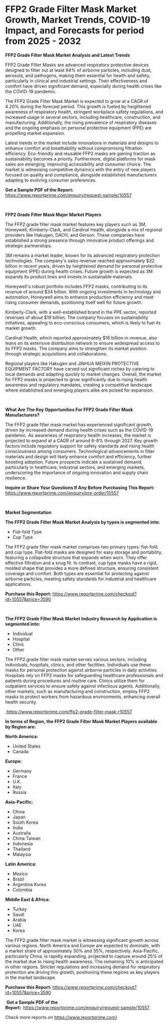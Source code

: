 <p><h1>FFP2 Grade Filter Mask Market Growth, Market Trends, COVID-19 Impact, and Forecasts for period from 2025 - 2032</h1></p><p><strong>FFP2 Grade Filter Mask Market Analysis and Latest Trends</strong></p>
<p><p>FFP2 Grade Filter Masks are advanced respiratory protective devices designed to filter out at least 94% of airborne particles, including dust, aerosols, and pathogens, making them essential for health and safety, particularly in clinical and industrial settings. Their effectiveness and comfort have driven significant demand, especially during health crises like the COVID-19 pandemic. </p><p>The FFP2 Grade Filter Mask Market is expected to grow at a CAGR of 4.20% during the forecast period. This growth is fueled by heightened awareness of respiratory health, stringent workplace safety regulations, and increased usage in several sectors, including healthcare, construction, and manufacturing. Additionally, the rising prevalence of respiratory diseases and the ongoing emphasis on personal protective equipment (PPE) are propelling market expansion.</p><p>Latest trends in the market include innovations in materials and designs to enhance comfort and breathability without compromising filtration efficiency. Eco-friendly and reusable FFP2 masks are gaining traction as sustainability becomes a priority. Furthermore, digital platforms for mask sales are emerging, improving accessibility and consumer choice. The market is witnessing competitive dynamics with the entry of new players focused on quality and compliance, alongside established manufacturers adapting to evolving consumer preferences.</p></p>
<p><strong>Get a Sample PDF of the Report:&nbsp;</strong> <a href="https://www.reportprime.com/enquiry/request-sample/10557?utm_campaign=3309&utm_medium=2&utm_source=Github&utm_content=ia&utm_term=20032025&utm_id=ffp2-grade-filter-mask">https://www.reportprime.com/enquiry/request-sample/10557</a></p>
<p>&nbsp;</p>
<p><strong>FFP2 Grade Filter Mask Major Market Players</strong></p>
<p><p>The FFP2 grade filter mask market features key players such as 3M, Honeywell, Kimberly-Clark, and Cardinal Health, alongside a mix of regional providers like Hakugen, DACH, and Gerson. These companies have established a strong presence through innovative product offerings and strategic partnerships. </p><p>3M remains a market leader, known for its advanced respiratory protection technologies. The company's sales revenue reached approximately $32 billion in recent years, driven by heightened demand for personal protective equipment (PPE) during health crises. Future growth is expected as 3M expands its product lines and invests in sustainable materials.</p><p>Honeywell's robust portfolio includes FFP2 masks, contributing to its revenue of around $34 billion. With ongoing investments in technology and automation, Honeywell aims to enhance production efficiency and meet rising consumer demands, positioning itself well for future growth.</p><p>Kimberly-Clark, with a well-established brand in the PPE sector, reported revenues of about $19 billion. The company focuses on sustainability initiatives, appealing to eco-conscious consumers, which is likely to fuel its market growth.</p><p>Cardinal Health, which reported approximately $16 billion in revenue, also leans on its extensive distribution network to ensure widespread access to its FFP2 masks. The company aims to strengthen its market position through strategic acquisitions and collaborations.</p><p>Regional players like Hakugen and JINHUA MEIXIN PROTECTIVE EQUIPMENT FACTORY have carved out significant niches by catering to local demands and adapting quickly to market changes. Overall, the market for FFP2 masks is projected to grow significantly due to rising health awareness and regulatory mandates, creating a competitive landscape where established and emerging players alike are poised for expansion.</p></p>
<p>&nbsp;</p>
<p><strong>What Are The Key Opportunities For FFP2 Grade Filter Mask Manufacturers?</strong></p>
<p><p>The FFP2 grade filter mask market has experienced significant growth, driven by increased demand during health crises such as the COVID-19 pandemic. As awareness of respiratory health increases, the market is projected to expand at a CAGR of around 6-8% through 2027. Key growth factors include regulatory support for safety standards and rising health consciousness among consumers. Technological advancements in filter materials and design will likely enhance comfort and efficiency, further boosting adoption. Future prospects indicate a sustained demand, particularly in healthcare, industrial sectors, and emerging markets, underscoring the importance of ongoing innovation and supply chain resilience.</p></p>
<p><strong>Inquire or Share Your Questions If Any Before Purchasing This Report:</strong> <a href="https://www.reportprime.com/enquiry/pre-order/10557?utm_campaign=3309&utm_medium=2&utm_source=Github&utm_content=ia&utm_term=20032025&utm_id=ffp2-grade-filter-mask">https://www.reportprime.com/enquiry/pre-order/10557</a></p>
<p>&nbsp;</p>
<p><strong>Market Segmentation</strong></p>
<p><strong>The FFP2 Grade Filter Mask Market Analysis by types is segmented into:</strong></p>
<p><ul><li>Flat-fold Type</li><li>Cup Type</li></ul></p>
<p><p>The FFP2 grade filter mask market comprises two primary types: flat-fold and cup type. Flat-fold masks are designed for easy storage and portability, featuring a collapsible structure that expands when worn. They offer effective filtration and a snug fit. In contrast, cup type masks have a rigid, molded shape that provides a more defined structure, ensuring consistent coverage and comfort. Both types are essential for protecting against airborne particles, meeting safety standards for industrial and healthcare applications.</p></p>
<p><strong>Purchase this Report:&nbsp;</strong><a href="https://www.reportprime.com/checkout?id=10557&price=3590&utm_campaign=3309&utm_medium=2&utm_source=Github&utm_content=ia&utm_term=20032025&utm_id=ffp2-grade-filter-mask">https://www.reportprime.com/checkout?id=10557&price=3590</a></p>
<p>&nbsp;</p>
<p><strong>The FFP2 Grade Filter Mask Market Industry Research by Application is segmented into:</strong></p>
<p><ul><li>Individual</li><li>Hospital</li><li>Clinic</li><li>Other</li></ul></p>
<p><p>The FFP2 grade filter mask market serves various sectors, including individuals, hospitals, clinics, and other facilities. Individuals use these masks for personal protection against airborne particles in daily activities. Hospitals rely on FFP2 masks for safeguarding healthcare professionals and patients during procedures and routine care. Clinics utilize them for outpatient services to ensure safety against infectious agents. Additionally, other markets, such as manufacturing and construction, employ FFP2 masks to protect workers from hazardous environments, enhancing overall health security.</p></p>
<p><a href="https://www.reportprime.com/ffp2-grade-filter-mask-r10557?utm_campaign=3309&utm_medium=2&utm_source=Github&utm_content=ia&utm_term=20032025&utm_id=ffp2-grade-filter-mask">&nbsp;https://www.reportprime.com/ffp2-grade-filter-mask-r10557</a></p>
<p><strong>In terms of Region, the FFP2 Grade Filter Mask Market Players available by Region are:</strong></p>
<p>
    <p> <strong> North America: </strong>
        <ul>
            <li>United States</li>
            <li>Canada</li>
        </ul>
        </p> 
    <p> <strong> Europe: </strong>
        <ul>
            <li>Germany</li>
            <li>France</li>
            <li>U.K.</li>
            <li>Italy</li>
            <li>Russia</li>
        </ul>
        </p> 
    <p> <strong> Asia-Pacific: </strong>
        <ul>
            <li>China</li>
            <li>Japan</li>
            <li>South Korea</li>
            <li>India</li>
            <li>Australia</li>
            <li>China Taiwan</li>
            <li>Indonesia</li>
            <li>Thailand</li>
            <li>Malaysia</li>
        </ul>
        </p> 
    <p> <strong> Latin America: </strong>
        <ul>
            <li>Mexico</li>
            <li>Brazil</li>
            <li>Argentina Korea</li>
            <li>Colombia</li>
        </ul>
        </p> 
    <p> <strong> Middle East & Africa: </strong>
        <ul>
            <li>Turkey</li>
            <li>Saudi</li>
            <li>Arabia</li>
            <li>UAE</li>
            <li>Korea</li>
        </ul>
    </p>
    </p>
<p><p>The FFP2 grade filter mask market is witnessing significant growth across various regions. North America and Europe are expected to dominate, with a market share of approximately 30% and 35%, respectively. Asia-Pacific, particularly China, is rapidly expanding, projected to capture around 25% of the market due to rising health awareness. The remaining 10% is anticipated in other regions. Stricter regulations and increasing demand for respiratory protection are driving this growth, positioning these regions as key players in the market landscape.</p></p>
<p><strong>Purchase this Report: </strong><a href="https://www.reportprime.com/checkout?id=10557&price=3590&utm_campaign=3309&utm_medium=2&utm_source=Github&utm_content=ia&utm_term=20032025&utm_id=ffp2-grade-filter-mask">https://www.reportprime.com/checkout?id=10557&price=3590</a></p>
<p>&nbsp;<strong>Get a Sample PDF of the Report:&nbsp;&nbsp;</strong><a href="https://www.reportprime.com/enquiry/request-sample/10557?utm_campaign=3309&utm_medium=2&utm_source=Github&utm_content=ia&utm_term=20032025&utm_id=ffp2-grade-filter-mask">https://www.reportprime.com/enquiry/request-sample/10557</a></p>
<p><strong></strong></p>
<p>Check more reports on <a href="https://www.reportprime.com/?utm_campaign=3309&utm_medium=2&utm_source=Github&utm_content=ia&utm_term=20032025&utm_id=ffp2-grade-filter-mask">https://www.reportprime.com/</a></p>